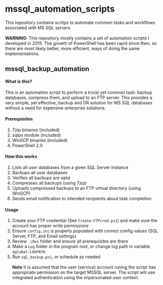 # mssql_automation_scripts
This repository contains scritps to automate common tasks and workflows associated with MS SQL servers<br><br>
<b>WARNING:</b> This repository mostly contains a set of automation scripts I developed in 2015. The growth of PowerShell has been rapid since then, so there are most likely better, more efficient, ways of doing the same implementations.
## mssql_backup_automation
#### What is this?
This is an automation script to perform a trivial yet common task: backup databases, compress them, and upload to an FTP server. This provides a very simple, yet effective, backup and DR solution for MS SQL databases without a need for expensive enterprise solutions.
#### Prerequisites
1. 7zip binaries (included)
2. sqlps module (included)
3. WinSCP binaries (included)
4. PowerShell 2.0
#### How this works
1. Lists all user databases from a given SQL Server instance
2. Backups all user databases
3. Verifies all backups are valid
4. Compresses all backups (using 7zip)
5. Uploads compressed backups to an FTP virtual directory (using WinSCP)
6. Sends email notification to intended recipients about task completion
#### Usage
1. Create your FTP credential (See `Create-FTPcred.ps1`) and make sure the account has proper write permissions
2. Ensure `config.ini` is properly populated with correct config values (SQL Server, FTP, and Email settings)
3. Review `.\Res` folder and ensure all prerequisites are there
4. Make a `Log` folder in the program root, or change log path in variable `$global:LOGPATH`
5. Run `sql_backup.ps1`, or schedule as needed<br><br>
<b>Note</b> It is assumed that the user (service) account runing the script has appropriate permission on the target MSSQL server. The script will use integrated authentication using the impersonated user context.
